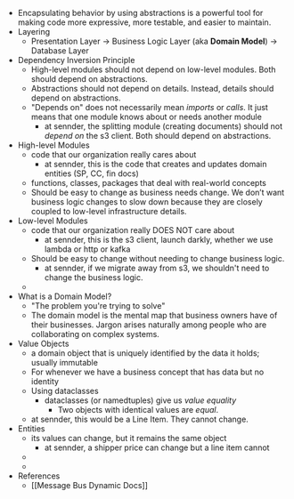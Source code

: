 - Encapsulating behavior by using abstractions is a powerful tool for making code more expressive, more testable, and easier to maintain.
- Layering
	- Presentation Layer -> Business Logic Layer (aka **Domain Model**) -> Database Layer
- Dependency Inversion Principle
	- High-level modules should not depend on low-level modules. Both should depend on abstractions.
	- Abstractions should not depend on details. Instead, details should depend on abstractions.
	- "Depends on" does not necessarily mean *imports* or *calls*. It just means that one module knows about or needs another module
		- at sennder, the splitting module (creating documents) should not *depend on* the s3 client. Both should depend on abstractions.
- High-level Modules
	- code that our organization really cares about
		- at sennder, this is the code that creates and updates domain entities (SP, CC, fin docs)
	- functions, classes, packages that deal with real-world concepts
	- Should be easy to change as business needs change. We don’t want business logic changes to slow down because they are closely coupled to low-level infrastructure details.
- Low-level Modules
	- code that our organization really DOES NOT care about
		- at sennder, this is the s3 client, launch darkly, whether we use lambda or http or kafka
	- Should be easy to change without needing to change business logic.
		- at sennder, if we migrate away from s3, we shouldn't need to change the business logic.
	-
- What is a Domain Model?
	- "The problem you're trying to solve"
	- The domain model is the mental map that business owners have of their businesses. Jargon arises naturally among people who are collaborating on complex systems.
- Value Objects
	- a domain object that is uniquely identified by the data it holds; usually immutable
	- For whenever we have a business concept that has data but no identity
	- Using dataclasses
		- dataclasses (or namedtuples) give us *value equality*
			- Two objects with identical values are *equal*.
	- at sennder, this would be a Line Item. They cannot change.
- Entities
	- its values can change, but it remains the same object
		- at sennder, a shipper price can change but a line item cannot
	-
	-
- References
	- [[Message Bus Dynamic Docs]]